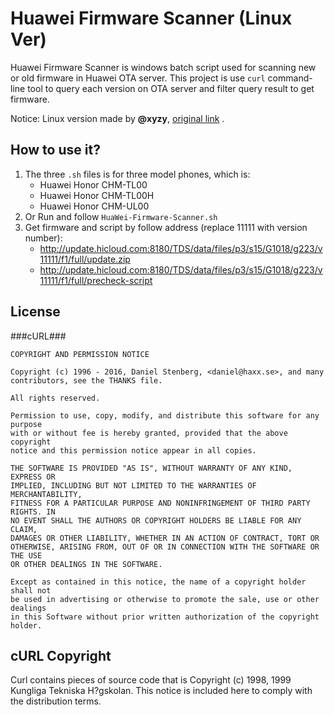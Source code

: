 Huawei Firmware Scanner (Linux Ver)
=====

Huawei Firmware Scanner is windows batch script used for scanning new or old firmware in Huawei OTA server. This project is use ```curl``` command-line tool to query each version on OTA server and filter query result to get firmware.

Notice: Linux version made by **@xyzy**, [original link](https://github.com/xyzy/huawei-firmware-scanner) .

How to use it?
-----

1. The three ```.sh``` files is for three model phones, which is:
    - Huawei Honor CHM-TL00
    - Huawei Honor CHM-TL00H
    - Huawei Honor CHM-UL00
2. Or Run and follow ```HuaWei-Firmware-Scanner.sh```
3. Get firmware and script by follow address (replace 11111 with version number):
    - http://update.hicloud.com:8180/TDS/data/files/p3/s15/G1018/g223/v11111/f1/full/update.zip
    - http://update.hicloud.com:8180/TDS/data/files/p3/s15/G1018/g223/v11111/f1/full/precheck-script

License
-----

###cURL###
```
COPYRIGHT AND PERMISSION NOTICE

Copyright (c) 1996 - 2016, Daniel Stenberg, <daniel@haxx.se>, and many
contributors, see the THANKS file.

All rights reserved.

Permission to use, copy, modify, and distribute this software for any purpose
with or without fee is hereby granted, provided that the above copyright
notice and this permission notice appear in all copies.

THE SOFTWARE IS PROVIDED "AS IS", WITHOUT WARRANTY OF ANY KIND, EXPRESS OR
IMPLIED, INCLUDING BUT NOT LIMITED TO THE WARRANTIES OF MERCHANTABILITY,
FITNESS FOR A PARTICULAR PURPOSE AND NONINFRINGEMENT OF THIRD PARTY RIGHTS. IN
NO EVENT SHALL THE AUTHORS OR COPYRIGHT HOLDERS BE LIABLE FOR ANY CLAIM,
DAMAGES OR OTHER LIABILITY, WHETHER IN AN ACTION OF CONTRACT, TORT OR
OTHERWISE, ARISING FROM, OUT OF OR IN CONNECTION WITH THE SOFTWARE OR THE USE
OR OTHER DEALINGS IN THE SOFTWARE.

Except as contained in this notice, the name of a copyright holder shall not
be used in advertising or otherwise to promote the sale, use or other dealings
in this Software without prior written authorization of the copyright holder.
```

cURL Copyright
-----

Curl contains pieces of source code that is Copyright (c) 1998, 1999 Kungliga Tekniska H?gskolan. This notice is included here to comply with the distribution terms.